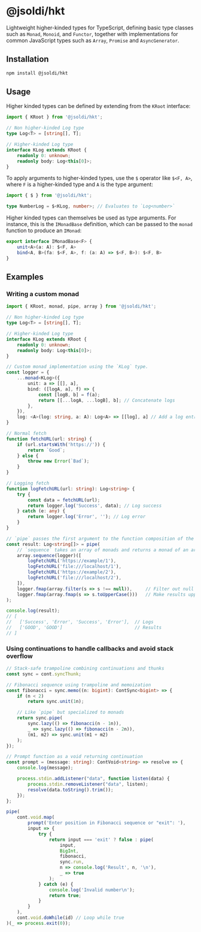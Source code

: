 # @jsoldi/hkt

Lightweight higher-kinded types for TypeScript, defining basic type classes such as `Monad`, `Monoid`, and `Functor`, together with implementations for common JavaScript types such as `Array`, `Promise` and `AsyncGenerator`.

## Installation

```sh
npm install @jsoldi/hkt
```

## Usage

Higher kinded types can be defined by extending from the `KRoot` interface:

```typescript
import { KRoot } from '@jsoldi/hkt';

// Non higher-kinded Log type
type Log<T> = [string[], T];

// Higher-kinded Log type
interface KLog extends KRoot {
    readonly 0: unknown;
    readonly body: Log<this[0]>;
}
```

To apply arguments to higher-kinded types, use the `$` operator like `$<F, A>`, where `F` is a higher-kinded type and `A` is the type argument:

```typescript
import { $ } from '@jsoldi/hkt';

type NumberLog = $<KLog, number>; // Evaluates to `Log<number>`
```

Higher kinded types can themselves be used as type arguments. For instance, this is the `IMonadBase` definition, which can be passed to the `monad` function to produce an `IMonad`:

```typescript
export interface IMonadBase<F> {
    unit<A>(a: A): $<F, A>
    bind<A, B>(fa: $<F, A>, f: (a: A) => $<F, B>): $<F, B>
}
```

## Examples

### Writing a custom monad

```typescript
import { KRoot, monad, pipe, array } from '@jsoldi/hkt';

// Non higher-kinded Log type
type Log<T> = [string[], T];

// Higher-kinded Log type
interface KLog extends KRoot {
    readonly 0: unknown;
    readonly body: Log<this[0]>;
}

// Custom monad implementation using the `KLog` type. 
const logger = {
    ...monad<KLog>({
        unit: a => [[], a], 
        bind: ([logA, a], f) => {
            const [logB, b] = f(a); 
            return [[...logA, ...logB], b]; // Concatenate logs
        },
    }),
    log: <A>(log: string, a: A): Log<A> => [[log], a] // Add a log entry
}

// Normal fetch
function fetchURL(url: string) {
    if (url.startsWith('https://')) {
        return `Good`;
    } else {
        throw new Error(`Bad`);
    }
}

// Logging fetch
function logFetchURL(url: string): Log<string> {
    try {
        const data = fetchURL(url);
        return logger.log('Success', data); // Log success
    } catch (e: any) {
        return logger.log('Error', ''); // Log error
    }
}

// `pipe` passes the first argument to the function composition of the rest
const result: Log<string[]> = pipe(
    // `sequence` takes an array of monads and returns a monad of an array    
    array.sequence(logger)([
        logFetchURL('https://example/1'),
        logFetchURL('file:///localhost/1'),
        logFetchURL('https://example/2'),
        logFetchURL('file:///localhost/2'),
    ]),
    logger.fmap(array.filter(s => s !== null)),     // Filter out null values
    logger.fmap(array.fmap(s => s.toUpperCase()))   // Make results uppercase
);

console.log(result); 
// [
//   ['Success', 'Error', 'Success', 'Error'],  // Logs
//   ['GOOD', 'GOOD']                           // Results
// ]
```

### Using continuations to handle callbacks and avoid stack overflow 

```typescript
// Stack-safe trampoline combining continuations and thunks
const sync = cont.syncThunk;

// Fibonacci sequence using trampoline and memoization
const fibonacci = sync.memo((n: bigint): ContSync<bigint> => {
    if (n < 2)
        return sync.unit(1n);

    // Like `pipe` but specialized to monads
    return sync.pipe(
        sync.lazy(() => fibonacci(n - 1n)),
        _ => sync.lazy(() => fibonacci(n - 2n)),
        (m1, m2) => sync.unit(m1 + m2)
    );
});

// Prompt function as a void returning continuation
const prompt = (message: string): ContVoid<string> => resolve => {
    console.log(message);

    process.stdin.addListener("data", function listen(data) {
        process.stdin.removeListener("data", listen);
        resolve(data.toString().trim());
    });
};

pipe(
    cont.void.map(
        prompt('Enter position in Fibonacci sequence or "exit": '),
        input => {
            try {
                return input === 'exit' ? false : pipe(
                    input, 
                    BigInt, 
                    fibonacci, 
                    sync.run,
                    n => console.log('Result', n, '\n'),
                    _ => true
                );
            } catch (e) {
                console.log('Invalid number\n');
                return true;
            }
        }
    ),
    cont.void.doWhile(id) // Loop while true
)(_ => process.exit(0));
```